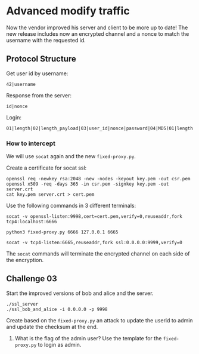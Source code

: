# Advanced modify traffic

Now the vendor improved his server and client to be more up to date!
The new release includes now an encrypted channel and a nonce to match the username with the requested id.

## Protocol Structure

Get user id by username:
```
42|username
```
Response from the server:
```
id|nonce
```

Login:
```
01|length|02|length_payload|03|user_id|nonce|password|04|MD5(01|length|02|length_payload|03|user_id|nonce|password)|ffff
```

### How to intercept

We will use `socat` again and the new `fixed-proxy.py`.

Create a certificate for socat ssl:
```
openssl req -newkey rsa:2048 -new -nodes -keyout key.pem -out csr.pem
openssl x509 -req -days 365 -in csr.pem -signkey key.pem -out server.crt
cat key.pem server.crt > cert.pem
```

Use the following commands in 3 different terminals:
```
socat -v openssl-listen:9998,cert=cert.pem,verify=0,reuseaddr,fork tcp4:localhost:6666
```
```
python3 fixed-proxy.py 6666 127.0.0.1 6665
```
```
socat -v tcp4-listen:6665,reuseaddr,fork ssl:0.0.0.0:9999,verify=0
```
The `socat` commands will terminate the encrypted channel on each side of the encryption.

## Challenge 03

Start the improved versions of bob and alice and the server.

```
./ssl_server
./ssl_bob_and_alice -i 0.0.0.0 -p 9998
```

Create based on the `fixed-proxy.py` an attack to update the userid to admin and update the checksum at the end.

1. What is the flag of the admin user? Use the template for the `fixed-proxy.py` to login as admin.
